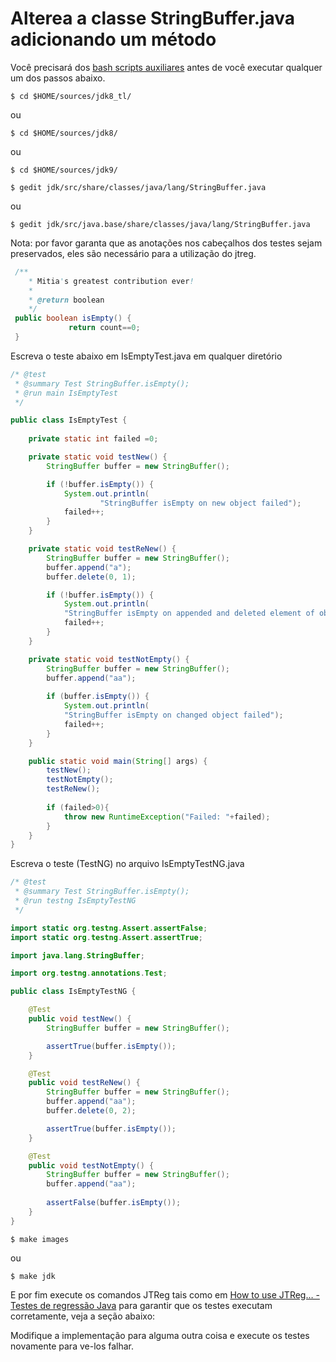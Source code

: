 # Alterea a classe StringBuffer.java adicionando um método

Você precisará dos [bash scripts auxiliares](../handy-scripts-for-OpenJDK-developers.md) antes de você executar qualquer um dos passos abaixo.

```
$ cd $HOME/sources/jdk8_tl/
```
ou
```
$ cd $HOME/sources/jdk8/
```
ou 
```
$ cd $HOME/sources/jdk9/
```

```
$ gedit jdk/src/share/classes/java/lang/StringBuffer.java
```
ou
```
$ gedit jdk/src/java.base/share/classes/java/lang/StringBuffer.java
```

Nota: por favor garanta que as anotações nos cabeçalhos dos testes sejam preservados, eles são necessário para a utilização do jtreg.

```java
 /**
    * Mitia's greatest contribution ever!
    * 
    * @return boolean 
    */
 public boolean isEmpty() {
             return count==0;
 }
```

Escreva o teste abaixo em IsEmptyTest.java em qualquer diretório

```java
/* @test
 * @summary Test StringBuffer.isEmpty();
 * @run main IsEmptyTest
 */

public class IsEmptyTest {
	
	private static int failed =0;

	private static void testNew() {
		StringBuffer buffer = new StringBuffer();

		if (!buffer.isEmpty()) {
			System.out.println(
					"StringBuffer isEmpty on new object failed");
			failed++;
		}
	}

	private static void testReNew() {
		StringBuffer buffer = new StringBuffer();
		buffer.append("a");
		buffer.delete(0, 1);

		if (!buffer.isEmpty()) {
			System.out.println(
			"StringBuffer isEmpty on appended and deleted element of object failed");
			failed++;
		}
	}

	private static void testNotEmpty() {
		StringBuffer buffer = new StringBuffer();
		buffer.append("aa");
		
		if (buffer.isEmpty()) {
			System.out.println(
			"StringBuffer isEmpty on changed object failed");
			failed++;
		}
	}

	public static void main(String[] args) {
		testNew();
		testNotEmpty();
		testReNew();
		
		if (failed>0){
			throw new RuntimeException("Failed: "+failed);
		}
	}
}
```

Escreva o teste (TestNG) no arquivo IsEmptyTestNG.java

```java
/* @test
 * @summary Test StringBuffer.isEmpty();
 * @run testng IsEmptyTestNG
 */

import static org.testng.Assert.assertFalse;
import static org.testng.Assert.assertTrue;

import java.lang.StringBuffer;

import org.testng.annotations.Test;

public class IsEmptyTestNG {

	@Test
	public void testNew() {
		StringBuffer buffer = new StringBuffer();

		assertTrue(buffer.isEmpty());
	}

	@Test
	public void testReNew() {
		StringBuffer buffer = new StringBuffer();
		buffer.append("aa");
		buffer.delete(0, 2);

		assertTrue(buffer.isEmpty());
	}

	@Test
	public void testNotEmpty() {
		StringBuffer buffer = new StringBuffer();
		buffer.append("aa");
		
		assertFalse(buffer.isEmpty());
	}
}
```

```
$ make images
```

ou 

```
$ make jdk
```

E por fim execute os comandos JTReg tais como em [How to use JTReg… - Testes de regressão Java](how_to_use_jtreg_-_java_regression_test_harness.md) para garantir que os testes executam corretamente, veja a seção abaixo:

Modifique a implementação para alguma outra coisa e execute os testes novamente para ve-los falhar.